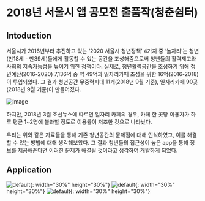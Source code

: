 2018년 서울시 앱 공모전 출품작(청춘쉼터)
=================

## Intoduction
서울시가 2016년부터 추진하고 있는 ‘2020 서울시 청년정책’ 4가지 중 ‘놀자리’는 청년(만18세 - 만39세)들에게 활동할 수 있는 공간을 조성해줌으로써 청년들의 활력제고와 사회의 지속가능성을 높이기 위한 정책이다. 
 실제로, 청년활력공간을 조성하기 위해 청년예산(2016-2020) 7,136억 중 약 49억과 일자리카페 조성을 위한 16억(2016-2018)이 투입되었다. 
 그 결과 청년공간 무중력지대 11개(2018년 9월 기준), 일자리카페 90곳(2018년 9월 기준)이 만들어졌다. 
 
 ![image](https://user-images.githubusercontent.com/19161231/46255227-94e65000-c4d5-11e8-9329-482a0478af1a.png)
 
  하지만,  2018년 3월 조선뉴스에 따르면 일자리 카페의 경우, 카페 한 곳당 이용자가 하루 평균 1~2명에 불과할 정도로 이용률이 저조한 것으로 나타났다.
 
 우리는 위와 같은 자료들을 통해 기존 청년공간의 문제점에 대해 인식하였고, 이를 해결 할 수 있는 방법에 대해 생각해보았다. 그 결과 청년들의 접근성이 높은 app을 통해 정보를 제공해준다면 이러한 문제가 해결될 것이라고 생각하여 개발하게 되었다. 
## Application

![default](https://user-images.githubusercontent.com/19161231/46258572-1ce54d80-c508-11e8-8806-6ea0c9855069.jpg){: width="30%" height="30%"}
![default](https://user-images.githubusercontent.com/19161231/46258577-2c649680-c508-11e8-8c64-f779267463e8.jpg){: width="30%" height="30%"}
![default](https://user-images.githubusercontent.com/19161231/46258581-3ab2b280-c508-11e8-8da0-f5b30d678907.jpg){: width="30%" height="30%"}
